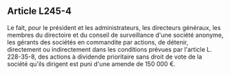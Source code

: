 Article L245-4
----
Le fait, pour le président et les administrateurs, les directeurs généraux, les
membres du directoire et du conseil de surveillance d'une société anonyme, les
gérants des sociétés en commandite par actions, de détenir, directement ou
indirectement dans les conditions prévues par l'article L. 228-35-8, des actions
à dividende prioritaire sans droit de vote de la société qu'ils dirigent est
puni d'une amende de 150 000 €.
